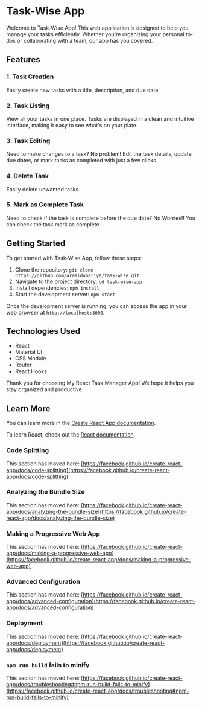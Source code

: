# Task-Wise App

Welcome to Task-Wise App! This web application is designed to help you manage your tasks efficiently. Whether you're organizing your personal to-dos or collaborating with a team, our app has you covered.

## Features

### 1. Task Creation

Easily create new tasks with a title, description, and due date. 

### 2. Task Listing

View all your tasks in one place. Tasks are displayed in a clean and intuitive interface, making it easy to see what's on your plate.

### 3. Task Editing

Need to make changes to a task? No problem! Edit the task details, update due dates, or mark tasks as completed with just a few clicks.

### 4. Delete Task

Easily delete unwanted tasks.

### 5. Mark as Complete Task

Need to check if the task is complete before the due date? No Worries!! You can check the task mark as complete.


## Getting Started

To get started with Task-Wise App, follow these steps:

1. Clone the repository: `git clone https://github.com/arasidobariya/task-wise.git`
2. Navigate to the project directory: `cd task-wise-app`
3. Install dependencies: `npm install`
4. Start the development server: `npm start`

Once the development server is running, you can access the app in your web browser at `http://localhost:3000`.

## Technologies Used

- React
- Material UI
- CSS Module
- Router
- React Hooks 

Thank you for choosing My React Task Manager App! We hope it helps you stay organized and productive.

## Learn More

You can learn more in the [Create React App documentation](https://facebook.github.io/create-react-app/docs/getting-started).

To learn React, check out the [React documentation](https://reactjs.org/).

### Code Splitting

This section has moved here: [https://facebook.github.io/create-react-app/docs/code-splitting](https://facebook.github.io/create-react-app/docs/code-splitting)

### Analyzing the Bundle Size

This section has moved here: [https://facebook.github.io/create-react-app/docs/analyzing-the-bundle-size](https://facebook.github.io/create-react-app/docs/analyzing-the-bundle-size)

### Making a Progressive Web App

This section has moved here: [https://facebook.github.io/create-react-app/docs/making-a-progressive-web-app](https://facebook.github.io/create-react-app/docs/making-a-progressive-web-app)

### Advanced Configuration

This section has moved here: [https://facebook.github.io/create-react-app/docs/advanced-configuration](https://facebook.github.io/create-react-app/docs/advanced-configuration)

### Deployment

This section has moved here: [https://facebook.github.io/create-react-app/docs/deployment](https://facebook.github.io/create-react-app/docs/deployment)

### `npm run build` fails to minify

This section has moved here: [https://facebook.github.io/create-react-app/docs/troubleshooting#npm-run-build-fails-to-minify](https://facebook.github.io/create-react-app/docs/troubleshooting#npm-run-build-fails-to-minify)
